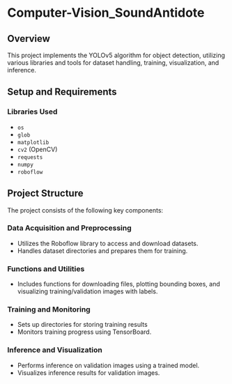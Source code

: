 # Computer-Vision_SoundAntidote

## Overview

This project implements the YOLOv5 algorithm for object detection, utilizing various libraries and tools for dataset handling, training, visualization, and inference.

## Setup and Requirements

### Libraries Used
- `os`
- `glob`
- `matplotlib`
- `cv2` (OpenCV)
- `requests`
- `numpy`
- `roboflow`

## Project Structure
The project consists of the following key components:

### Data Acquisition and Preprocessing

- Utilizes the Roboflow library to access and download datasets.
- Handles dataset directories and prepares them for training.

### Functions and Utilities

- Includes functions for downloading files, plotting bounding boxes, and visualizing training/validation images with labels.

### Training and Monitoring

- Sets up directories for storing training results
- Monitors training progress using TensorBoard.

### Inference and Visualization

- Performs inference on validation images using a trained model.
- Visualizes inference results for validation images.

